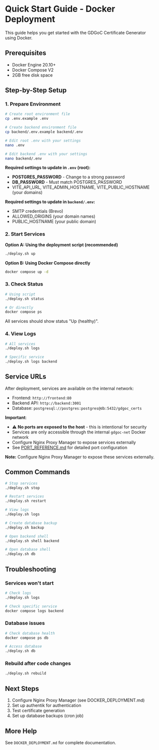 # Quick Start Guide - Docker Deployment

This guide helps you get started with the GDGoC Certificate Generator using Docker.

## Prerequisites

- Docker Engine 20.10+
- Docker Compose V2
- 2GB free disk space

## Step-by-Step Setup

### 1. Prepare Environment

```bash
# Create root environment file
cp .env.example .env

# Create backend environment file
cp backend/.env.example backend/.env

# Edit root .env with your settings
nano .env

# Edit backend .env with your settings
nano backend/.env
```

**Required settings to update in `.env` (root):**
- **POSTGRES_PASSWORD** - Change to a strong password
- **DB_PASSWORD** - Must match POSTGRES_PASSWORD
- VITE_API_URL, VITE_ADMIN_HOSTNAME, VITE_PUBLIC_HOSTNAME (your domains)

**Required settings to update in `backend/.env`:**
- SMTP credentials (Brevo)
- ALLOWED_ORIGINS (your domain names)
- PUBLIC_HOSTNAME (your public domain)

### 2. Start Services

**Option A: Using the deployment script (recommended)**
```bash
./deploy.sh up
```

**Option B: Using Docker Compose directly**
```bash
docker compose up -d
```

### 3. Check Status

```bash
# Using script
./deploy.sh status

# Or directly
docker compose ps
```

All services should show status "Up (healthy)".

### 4. View Logs

```bash
# All services
./deploy.sh logs

# Specific service
./deploy.sh logs backend
```

## Service URLs

After deployment, services are available on the internal network:

- Frontend: `http://frontend:80`
- Backend API: `http://backend:3001`
- Database: `postgresql://postgres:postgres@db:5432/gdgoc_certs`

**Important**: 
- ⚠️ **No ports are exposed to the host** - this is intentional for security
- Services are only accessible through the internal `gdgoc-net` Docker network
- Configure Nginx Proxy Manager to expose services externally
- See [PORT_REFERENCE.md](PORT_REFERENCE.md) for detailed port configuration

**Note:** Configure Nginx Proxy Manager to expose these services externally.

## Common Commands

```bash
# Stop services
./deploy.sh stop

# Restart services
./deploy.sh restart

# View logs
./deploy.sh logs

# Create database backup
./deploy.sh backup

# Open backend shell
./deploy.sh shell backend

# Open database shell
./deploy.sh db
```

## Troubleshooting

### Services won't start
```bash
# Check logs
./deploy.sh logs

# Check specific service
docker compose logs backend
```

### Database issues
```bash
# Check database health
docker compose ps db

# Access database
./deploy.sh db
```

### Rebuild after code changes
```bash
./deploy.sh rebuild
```

## Next Steps

1. Configure Nginx Proxy Manager (see DOCKER_DEPLOYMENT.md)
2. Set up authentik for authentication
3. Test certificate generation
4. Set up database backups (cron job)

## More Help

See `DOCKER_DEPLOYMENT.md` for complete documentation.
